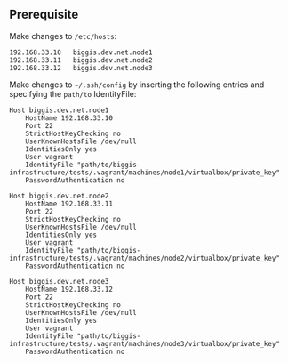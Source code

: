 ## Prerequisite
Make changes to ```/etc/hosts```:
```
192.168.33.10   biggis.dev.net.node1
192.168.33.11   biggis.dev.net.node2
192.168.33.12   biggis.dev.net.node3
```
Make changes to ```~/.ssh/config``` by inserting the following entries and specifying the ```path/to``` IdentityFile:
```
Host biggis.dev.net.node1
    HostName 192.168.33.10
    Port 22
    StrictHostKeyChecking no
    UserKnownHostsFile /dev/null
    IdentitiesOnly yes
    User vagrant
    IdentityFile "path/to/biggis-infrastructure/tests/.vagrant/machines/node1/virtualbox/private_key"
    PasswordAuthentication no

Host biggis.dev.net.node2
    HostName 192.168.33.11
    Port 22
    StrictHostKeyChecking no
    UserKnownHostsFile /dev/null
    IdentitiesOnly yes
    User vagrant
    IdentityFile "path/to/biggis-infrastructure/tests/.vagrant/machines/node2/virtualbox/private_key"
    PasswordAuthentication no

Host biggis.dev.net.node3
    HostName 192.168.33.12
    Port 22
    StrictHostKeyChecking no
    UserKnownHostsFile /dev/null
    IdentitiesOnly yes
    User vagrant
    IdentityFile "path/to/biggis-infrastructure/tests/.vagrant/machines/node3/virtualbox/private_key"
    PasswordAuthentication no
```
